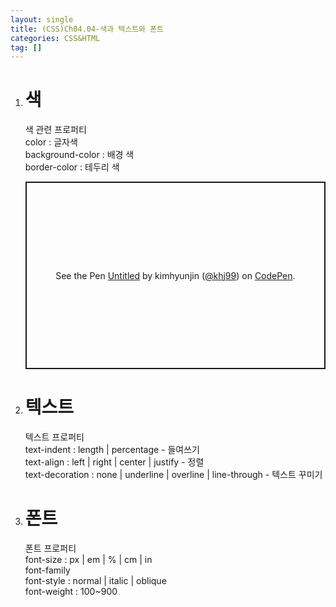 ```yaml
---
layout: single
title: (CSS)Ch04.04-색과 텍스트와 폰트
categories: CSS&HTML
tag: []
---   
```


1. # 색
   색 관련 프로퍼티   
   color : 글자색   
   background-color : 배경 색   
   border-color : 테두리 색   

   <p class="codepen" data-height="600" data-default-tab="html,result" data-slug-hash="zYXZavb" data-user="khj99" style="height: 300px; box-sizing: border-box; display: flex; align-items: center; justify-content: center; border: 2px solid; margin: 1em 0; padding: 1em;">
   <span>See the Pen <a href="https://codepen.io/khj99/pen/zYXZavb">
   Untitled</a> by kimhyunjin (<a href="https://codepen.io/khj99">@khj99</a>)
   on <a href="https://codepen.io">CodePen</a>.</span>
   </p>
   <script async src="https://cpwebassets.codepen.io/assets/embed/ei.js"></script>

1. # 텍스트
   텍스트 프로퍼티   
   text-indent : length | percentage - 들여쓰기   
   text-align : left | right | center | justify - 정렬   
   text-decoration : none | underline | overline | line-through - 텍스트 꾸미기   

1. # 폰트
   폰트 프로퍼티   
   font-size : px | em | % | cm | in   
   font-family   
   font-style : normal | italic | oblique   
   font-weight : 100~900

   

